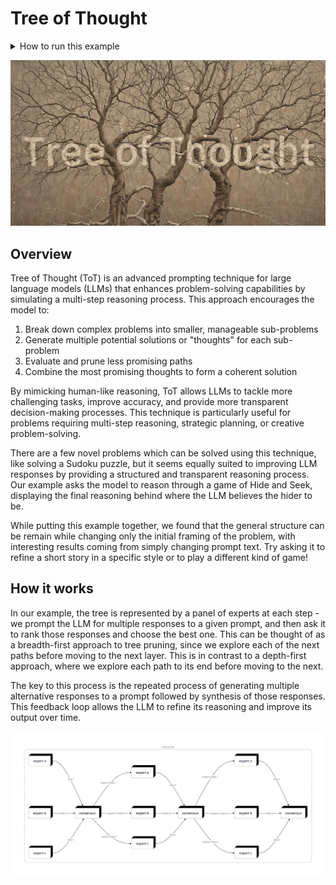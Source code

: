 # Tree of Thought

<details>
<summary>How to run this example</summary>
<br/>

```bash
# Set your API key as an environment variable.
export SUBSTRATE_API_KEY=ENTER_YOUR_KEY

# Run the TypeScript example

# If using tsx:
cd typescript                   # Navigate to the typescript example
npm install                     # Install dependencies
npx tsx example.ts              # Run the example

# If using Deno:
cd typescript
deno run example.ts

# Run the Python example

# If using Poetry:
cd python                       # Navigate to the python example
poetry install                  # Install dependencies and build the example
poetry run main                 # Run the example

# If using Rye:
# Update pyproject.toml to switch to Rye.
cd python
rye sync
rye run main
```

</details>

![hero](hero.jpg)

## Overview

Tree of Thought (ToT) is an advanced prompting technique for large language models (LLMs) that enhances problem-solving capabilities by simulating a multi-step reasoning process. This approach encourages the model to:

1. Break down complex problems into smaller, manageable sub-problems
2. Generate multiple potential solutions or "thoughts" for each sub-problem
3. Evaluate and prune less promising paths
4. Combine the most promising thoughts to form a coherent solution

By mimicking human-like reasoning, ToT allows LLMs to tackle more challenging tasks, improve accuracy, and provide more transparent decision-making processes. This technique is particularly useful for problems requiring multi-step reasoning, strategic planning, or creative problem-solving.

There are a few novel problems which can be solved using this technique, like solving a Sudoku puzzle, but it seems equally suited to improving LLM responses by providing a structured and transparent reasoning process.  Our example asks the model to reason through a game of Hide and Seek, displaying the final reasoning behind where the LLM believes the hider to be. 

While putting this example together, we found that the general structure can be remain while changing only the initial framing of the problem, with interesting results coming from simply changing prompt text.  Try asking it to refine a short story in a specific style or to play a different kind of game!

## How it works

In our example, the tree is represented by a panel of experts at each step - we prompt the LLM for multiple responses to a given prompt, and then ask it to rank those responses and choose the best one.  This can be thought of as a breadth-first approach to tree pruning, since we explore each of the next paths before moving to the next layer.  This is in contrast to a depth-first approach, where we explore each path to its end before moving to the next.

The key to this process is the repeated process of generating multiple alternative responses to a prompt followed by synthesis of those responses.  This feedback loop allows the LLM to refine its reasoning and improve its output over time.

![diagram](diagram.svg)
